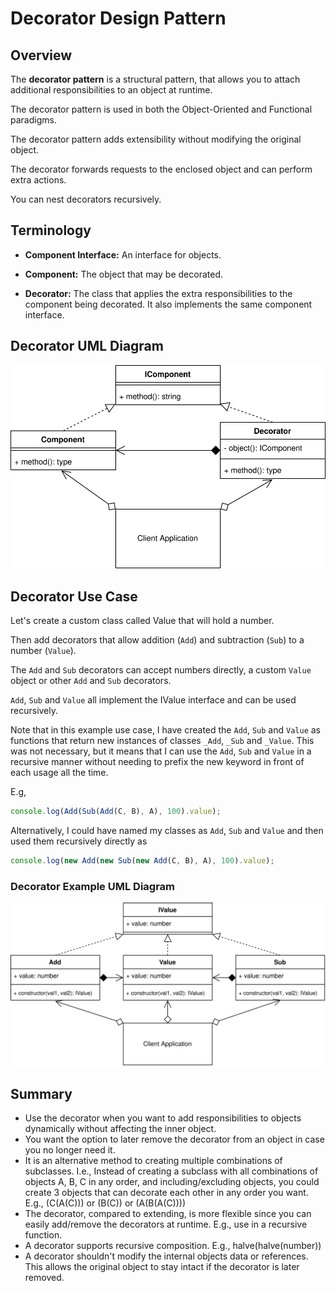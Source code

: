 # Decorator Design Pattern

## Overview

The **decorator pattern** is a structural pattern, that allows you to attach additional responsibilities to an object at runtime.

The decorator pattern is used in both the Object-Oriented and Functional paradigms.

The decorator pattern adds extensibility without modifying the original object.

The decorator forwards requests to the enclosed object and can perform extra actions.

You can nest decorators recursively.

## Terminology

- **Component Interface:** An interface for objects.

- **Component:** The object that may be decorated.

- **Decorator:** The class that applies the extra responsibilities to the component being decorated. It also implements the same component interface.

## Decorator UML Diagram

![decorator concept](diagrams/decorator_concept.svg)

## Decorator Use Case

Let's create a custom class called Value that will hold a number.

Then add decorators that allow addition (`Add`) and subtraction (`Sub`) to a number (`Value`).

The `Add` and `Sub` decorators can accept numbers directly, a custom `Value` object or other `Add` and `Sub` decorators.

`Add`, `Sub` and `Value` all implement the IValue interface and can be used recursively.

Note that in this example use case, I have created the `Add`, `Sub` and `Value` as functions that return new instances of classes `_Add`, `_Sub` and `_Value`. This was not necessary, but it means that I can use the `Add`, `Sub` and `Value` in a recursive manner without needing to prefix the new keyword in front of each usage all the time.

E.g,

```typescript
console.log(Add(Sub(Add(C, B), A), 100).value);
```

Alternatively, I could have named my classes as `Add`, `Sub` and `Value` and then used them recursively directly as

```typescript
console.log(new Add(new Sub(new Add(C, B), A), 100).value);
```

### Decorator Example UML Diagram

![decorator example](diagrams/decorator_example.svg)

## Summary

- Use the decorator when you want to add responsibilities to objects dynamically without affecting the inner object.
- You want the option to later remove the decorator from an object in case you no longer need it.
- It is an alternative method to creating multiple combinations of subclasses. I.e., Instead of creating a subclass with all combinations of objects A, B, C in any order, and including/excluding objects, you could create 3 objects that can decorate each other in any order you want. E.g., (C(A(C))) or (B(C)) or (A(B(A(C))))
- The decorator, compared to extending, is more flexible since you can easily add/remove the decorators at runtime. E.g., use in a recursive function.
- A decorator supports recursive composition. E.g., halve(halve(number))
- A decorator shouldn't modify the internal objects data or references. This allows the original object to stay intact if the decorator is later removed.
